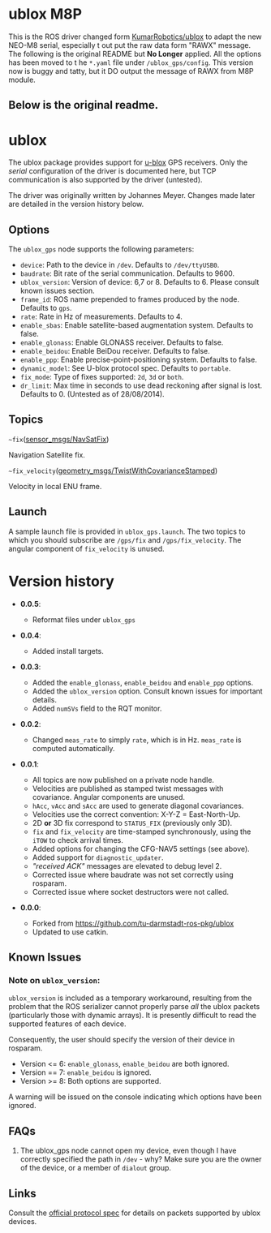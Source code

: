 # ublox M8P

This is the ROS driver changed form [KumarRobotics/ublox](https://github.com/KumarRobotics/ublox) to adapt the new NEO-M8 serial, especially t out put the raw data form "RAWX" message. The following is the original README but **No Longer** applied. All the options has been moved to t he `*.yaml` file under `/ublox_gps/config`. This version now is buggy and tatty, but it DO output the message of RAWX from M8P module.

Below is the original readme.
---------------------------
# ublox
The ublox package provides support for [u-blox](http://www.u-blox.com) GPS receivers. Only the _serial_ configuration of the driver is documented here, but TCP communication is also supported by the driver (untested).

The driver was originally written by Johannes Meyer. Changes made later are detailed in the version history below.

## Options

The `ublox_gps` node supports the following parameters:
* `device`: Path to the device in `/dev`. Defaults to `/dev/ttyUSB0`.
* `baudrate`: Bit rate of the serial communication. Defaults to 9600.
* `ublox_version`: Version of device: 6,7 or 8. Defaults to 6. Please consult known issues section.
* `frame_id`: ROS name prepended to frames produced by the node. Defaults to `gps`.
* `rate`: Rate in Hz of measurements. Defaults to 4.
* `enable_sbas`: Enable satellite-based augmentation system. Defaults to false.
* `enable_glonass`: Enable GLONASS receiver. Defaults to false.
* `enable_beidou`: Enable BeiDou receiver. Defaults to false.
* `enable_ppp`: Enable precise-point-positioning system. Defaults to false.
* `dynamic_model`: See U-blox protocol spec. Defaults to `portable`.
* `fix_mode`: Type of fixes supported: `2d`, `3d` or `both`.
* `dr_limit`: Max time in seconds to use dead reckoning after signal is lost. Defaults to 0. (Untested as of 28/08/2014).

## Topics

`~fix`([sensor_msgs/NavSatFix](http://docs.ros.org/api/sensor_msgs/html/msg/NavSatFix.html))

Navigation Satellite fix.

`~fix_velocity`([geometry_msgs/TwistWithCovarianceStamped](http://docs.ros.org/jade/api/geometry_msgs/html/msg/TwistWithCovarianceStamped.html))

Velocity in local ENU frame.

## Launch

A sample launch file is provided in `ublox_gps.launch`. The two topics to which you should subscribe are `/gps/fix` and `/gps/fix_velocity`. The angular component of `fix_velocity` is unused.

# Version history

* **0.0.5**:
  - Reformat files under `ublox_gps`

* **0.0.4**:
  - Added install targets.

* **0.0.3**:
  - Added the `enable_glonass`, `enable_beidou` and `enable_ppp` options.
  - Added the `ublox_version` option. Consult known issues for important details.
  - Added `numSVs` field to the RQT monitor.

* **0.0.2**:
  - Changed `meas_rate` to simply `rate`, which is in Hz. `meas_rate` is computed automatically.

* **0.0.1**:
  - All topics are now published on a private node handle.
  - Velocities are published as stamped twist messages with covariance. Angular components are unused.
  - `hAcc`, `vAcc` and `sAcc` are used to generate diagonal covariances.
  - Velocities use the correct convention: X-Y-Z = East-North-Up.
  - 2D **or** 3D fix correspond to `STATUS_FIX` (previously only 3D).
  - `fix` and `fix_velocity` are time-stamped synchronously, using the `iTOW` to check arrival times.
  - Added options for changing the CFG-NAV5 settings (see above).
  - Added support for `diagnostic_updater`.
  - _"received ACK"_ messages are elevated to debug level 2.
  - Corrected issue where baudrate was not set correctly using rosparam.
  - Corrected issue where socket destructors were not called.

* **0.0.0**:
  - Forked from https://github.com/tu-darmstadt-ros-pkg/ublox
  - Updated to use catkin.

## Known Issues

### Note on `ublox_version`:

`ublox_version` is included as a temporary workaround, resulting from the problem that the ROS serializer cannot properly parse _all_ the ublox packets (particularly those with dynamic arrays). It is presently difficult to read the supported features of each device.

Consequently, the user should specify the version of their device in rosparam.

- Version <= 6: `enable_glonass`, `enable_beidou` are both ignored.
- Version == 7: `enable_beidou` is ignored.
- Version >= 8: Both options are supported.

A warning will be issued on the console indicating which options have been ignored.

## FAQs

1. The ublox_gps node cannot open my device, even though I have correctly specified the path in `/dev` - why? Make sure you are the owner of the device, or a member of `dialout` group.

## Links
Consult the [official protocol spec](http://www.u-blox.com/en/download/documents-a-resources/u-blox-6-gps-modules-resources.html) for details  on packets supported by ublox devices.
